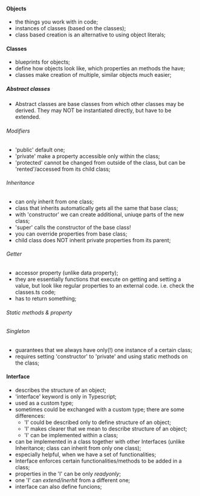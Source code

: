 #### Objects 
* the things you work with in code;
* instances of classes (based on the classes);
* class based creation is an alternative to using object literals;

#### Classes
* blueprints for objects; 
* define how objects look like, which properties an methods the have;
* classes make creation of multiple, similar objects much easier;

##### Abstract classes
* Abstract classes are base classes from which other classes may be derived. They may NOT be instantiated directly, but have to be extended.

###### Modifiers
* 'public' default one;
* 'private' make a property accessible only within the class;
* 'protected' cannot be changed from outside of the class, but can be 'rented'/accessed from its child class;

###### Inheritance 
* can only inherit from one class;
* class that inherits automatically gets all the same that base class;
* with 'constructor' we can create additional, uniuqe parts of the new class;
* 'super' calls the constructor of the base class!
* you can override properties from base class;
* child class does NOT inherit private properties from its parent;

###### Getter
* accessor property (unlike data property);
* they are essentially functions that execute on getting and setting a value, but look like regular properties to an external code. i.e. check the classes.ts code;
* has to return something;

###### Static methods & property

###### Singleton
* guarantees that we always have only(!) one instance of a certain class;
* requires setting 'constructor' to 'private' and using static methods on the class;

#### Interface
* describes the structure of an object;
* 'interface' keyword is only in Typescript;
* used as a custom type;
* sometimes could be exchanged with a custom type; there are some differences:
    - 'I' could be described only to define structure of an object;
    - 'I' makes clearer that we mean to describe structure of an object;
    - 'I' can be implemented within a class;
* can be implemented in a class together with other Interfaces (unlike Inheritance; class can inherit from only one class);
* especially helpful, when we have a set of functionalities;
* Interface enforces certain functionalities/methods to be added in a class;
* properties in the 'I' can be only *readyonly*; 
* one 'I' can *extend/inerhit* from a different one;
* interface can also define funcions;